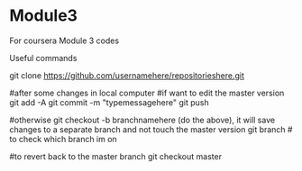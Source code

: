 # Module3
For coursera Module 3 codes

Useful commands

git clone https://github.com/usernamehere/repositorieshere.git

#after some changes in local computer
#if want to edit the master version
git add -A
git commit -m "typemessagehere"
git push

#otherwise
git  checkout -b branchnamehere
(do the above), it will save changes to a separate branch and not touch the master version
git branch # to check which branch im on

#to revert back to the master branch
git checkout master


